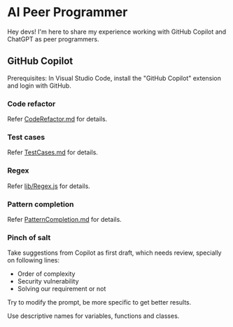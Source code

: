 # AI Peer Programmer

Hey devs! I'm here to share my experience working with GitHub Copilot and ChatGPT as peer programmers.

## GitHub Copilot
Prerequisites: In Visual Studio Code, install the "GitHub Copilot" extension and login with GitHub.

### Code refactor
Refer [CodeRefactor.md](https://github.com/kedarchandrayan/ai-peer-programmer/blob/main/CodeRefactor.md) for details.

### Test cases
Refer [TestCases.md](https://github.com/kedarchandrayan/ai-peer-programmer/blob/main/TestCases.md) for details.

### Regex
Refer [lib/Regex.js](https://github.com/kedarchandrayan/ai-peer-programmer/blob/main/lib/Regex.js) for details.

### Pattern completion
Refer [PatternCompletion.md](https://github.com/kedarchandrayan/ai-peer-programmer/blob/main/PatternCompletion.md) for details.

### Pinch of salt
Take suggestions from Copilot as first draft, which needs review, specially on following lines:
- Order of complexity
- Security vulnerability
- Solving our requirement or not

Try to modify the prompt, be more specific to get better results.

Use descriptive names for variables, functions and classes.
